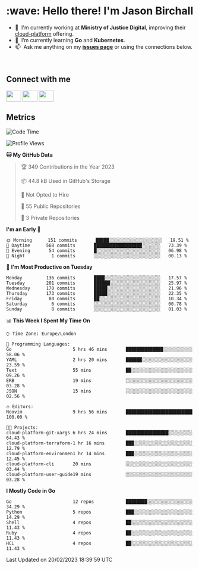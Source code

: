 <h1 align="left" id="jason-title">:wave: Hello there! I'm Jason Birchall</h1>

- :office: &nbsp;I'm currently working at **Ministry of Justice Digital**, improving their [cloud-platform](https://github.com/ministryofjustice/cloud-platform) offering.
- :seedling: &nbsp;I’m currently learning **Go** and **Kubernetes**.
- :mailbox: &nbsp;Ask me anything on my **[issues page]** or using the connections below.


<br>

<h2>Connect with me</h2>
<p>
<a href="https://twitter.com/jsonBirchall" target="blank"><img align="center" src="https://cdn.jsdelivr.net/npm/simple-icons@3.0.1/icons/twitter.svg" alt="" height="30" width="40" /></a>
<a href="https://keybase.io/json0" target="blank"><img align="center" src="https://cdn.jsdelivr.net/npm/simple-icons@3.0.1/icons/keybase.svg" alt="" height="30" width="40" /></a>
<a href="https://www.reddit.com/user/kakorate" target="blank"><img align="center" src="https://cdn.jsdelivr.net/npm/simple-icons@3.0.1/icons/reddit.svg" alt="" height="30" width="40" /></a>
</p>

<h2>Metrics</h2>

<!--START_SECTION:waka-->
![Code Time](http://img.shields.io/badge/Code%20Time-945%20hrs%2014%20mins-blue)

![Profile Views](http://img.shields.io/badge/Profile%20Views-0-blue)

**🐱 My GitHub Data** 

> 🏆 349 Contributions in the Year 2023
 > 
> 📦 44.8 kB Used in GitHub's Storage 
 > 
> 🚫 Not Opted to Hire
 > 
> 📜 55 Public Repositories 
 > 
> 🔑 3 Private Repositories  
 > 
**I'm an Early 🐤** 

```text
🌞 Morning      151 commits       █████░░░░░░░░░░░░░░░░░░░░   19.51 % 
🌆 Daytime      568 commits       ██████████████████░░░░░░░   73.39 % 
🌃 Evening       54 commits       █░░░░░░░░░░░░░░░░░░░░░░░░   06.98 % 
🌙 Night          1 commits       ░░░░░░░░░░░░░░░░░░░░░░░░░   00.13 % 

```
📅 **I'm Most Productive on Tuesday** 

```text
Monday         136 commits       ████░░░░░░░░░░░░░░░░░░░░░   17.57 % 
Tuesday        201 commits       ██████░░░░░░░░░░░░░░░░░░░   25.97 % 
Wednesday      170 commits       █████░░░░░░░░░░░░░░░░░░░░   21.96 % 
Thursday       173 commits       █████░░░░░░░░░░░░░░░░░░░░   22.35 % 
Friday          80 commits       ██░░░░░░░░░░░░░░░░░░░░░░░   10.34 % 
Saturday         6 commits       ░░░░░░░░░░░░░░░░░░░░░░░░░   00.78 % 
Sunday           8 commits       ░░░░░░░░░░░░░░░░░░░░░░░░░   01.03 % 

```


📊 **This Week I Spent My Time On** 

```text
⌚︎ Time Zone: Europe/London

💬 Programming Languages: 
Go                       5 hrs 46 mins       ██████████████░░░░░░░░░░░   58.06 % 
YAML                     2 hrs 20 mins       ██████░░░░░░░░░░░░░░░░░░░   23.59 % 
Text                     55 mins             ██░░░░░░░░░░░░░░░░░░░░░░░   09.26 % 
ERB                      19 mins             ░░░░░░░░░░░░░░░░░░░░░░░░░   03.28 % 
JSON                     15 mins             ░░░░░░░░░░░░░░░░░░░░░░░░░   02.56 % 

🔥 Editors: 
Neovim                   9 hrs 56 mins       █████████████████████████   100.00 % 

🐱‍💻 Projects: 
cloud-platform-git-xargs 6 hrs 24 mins       ████████████████░░░░░░░░░   64.43 % 
cloud-platform-terraform-1 hr 16 mins        ███░░░░░░░░░░░░░░░░░░░░░░   12.79 % 
cloud-platform-environmen1 hr 14 mins        ███░░░░░░░░░░░░░░░░░░░░░░   12.45 % 
cloud-platform-cli       20 mins             ░░░░░░░░░░░░░░░░░░░░░░░░░   03.44 % 
cloud-platform-user-guide19 mins             ░░░░░░░░░░░░░░░░░░░░░░░░░   03.28 % 

```

**I Mostly Code in Go** 

```text
Go                       12 repos            ████████░░░░░░░░░░░░░░░░░   34.29 % 
Python                   5 repos             ███░░░░░░░░░░░░░░░░░░░░░░   14.29 % 
Shell                    4 repos             ██░░░░░░░░░░░░░░░░░░░░░░░   11.43 % 
Ruby                     4 repos             ██░░░░░░░░░░░░░░░░░░░░░░░   11.43 % 
HCL                      4 repos             ██░░░░░░░░░░░░░░░░░░░░░░░   11.43 % 

```



 Last Updated on 20/02/2023 18:39:59 UTC
<!--END_SECTION:waka-->

<!-- links -->

[issues page]: https://github.com/jasonBirchall/jasonBirchall/issues "jasonBirchall/issues"
